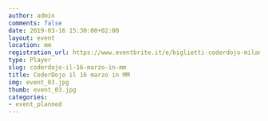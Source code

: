 ```yaml
---
author: admin
comments: false
date: 2019-03-16 15:30:00+02:00
layout: event
location: mm
registration_url: https://www.eventbrite.it/e/biglietti-coderdojo-milano-mm-centrale-dellacqua-di-milano-57865076000
type: Player
slug: coderdojo-il-16-marzo-in-mm
title: CoderDojo il 16 marzo in MM
img: event_03.jpg
thumb: event_03.jpg
categories:
- event_planned
---
```

